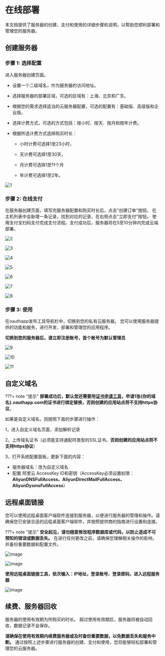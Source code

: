 # 在线部署

本文档提供了服务器的创建、支付和使用的详细步骤和说明，以帮助您顺利部署和管理您的服务器。

## 创建服务器

### 步骤 1: 选择配置

进入服务器创建页面。

- 设置一个二级域名，作为服务器的访问地址。

- 选择服务器的部署区域，可选的区域有：上海、北京和广东。

- 根据您的需求选择适当的云服务器配置，可选的配置有：基础版、高级版和企业版。

- 选择计费方式，可选的方式包括：按小时、按天、按月和按年计费。

- 根据所选计费方式选择购买时长：

    - 小时计费可选择1至23小时，

    - 天计费可选择1至30天，

    - 月计费可选择1至11个月

    - 年计费可选择1至2年。


![1](https://docs.oauthapp.com/code_saas/1.png)

### 步骤 2: 在线支付

在服务器创建页面，填写完服务器配置和购买时长后，点击"创建订单"按钮。
在主机列表中会新增一条记录，找到对应的记录，在右侧点击"立即支付"按钮。
使用支付宝扫码支付完成支付流程。支付成功后，服务器将在5至10分钟内完成云端部署。

![2](https://docs.oauthapp.com/code_saas/2.png)

![3](https://docs.oauthapp.com/code_saas/3.png)

![4](https://docs.oauthapp.com/code_saas/4.png)

![5](https://docs.oauthapp.com/code_saas/5.png)

![6](https://docs.oauthapp.com/code_saas/6.png)

![7](https://docs.oauthapp.com/code_saas/7.png)

![8](https://docs.oauthapp.com/code_saas/8.png)


### 步骤 3: 使用

在oauthapp发布工具导航栏中，切换到您的私有云服务器。
您可以使用服务器提供的功能和服务，进行开发、部署和管理您的应用程序。

**切换到您的服务器后，请立即注册账号，首个账号为默认管理员**

![9](https://docs.oauthapp.com/code_saas/9.png)

![10](https://docs.oauthapp.com/code_saas/10.png)

![11](https://docs.oauthapp.com/code_saas/11.png)


## 自定义域名

???+ note "提示"
    **部署成功后，默认您还需要用[证书申请工具](https://docs.oauthapp.com/code_ssltool/)，申请1张{你的域名}.oauthapp.com的证书进行绑定替换，否则创建的应用站点将不支持https协议**。

如果是自定义域名，则按照下面的步骤进行操作：

1，进入自定义域名页面，添加解析记录

2，上传域名证书（必须是支持通配符类型的SSL证书。**否则创建的应用站点将不支持https协议**）

3，打开系统配置面板，更新下面的内容：

- 服务器域名：改为自定义域名
- 配置 阿里云 AccessKey ID和密钥（AccessKey必须设置权限：**AliyunDNSFullAccess、AliyunDirectMailFullAccess、AliyunDysmsFullAccess**）

## 远程桌面链接

您可以使用远程桌面客户端软件连接到服务器，以便进行服务器的管理和操作。请确保您已安装合适的远程桌面客户端软件，并按照提供商的指南进行设置和连接。

???+ note "提示"
    **安全起见，请勿随意修改程序数据库或代码，以防止造成不可预知的错误或数据丢失。**
    在进行任何更改之前，请确保您理解相关操作的影响，并备份重要数据和配置文件。

![image](https://docs.oauthapp.com/code_togglesaas/11.png)

![image](https://docs.oauthapp.com/code_togglesaas/12.png)

**使用远程桌面链接工具，依次输入：IP地址，登录账号、登录密码，进入远程服务器**

![image](https://docs.oauthapp.com/code_saas/13.png)

## 续费、服务器回收

服务器的使用有效期为所购买的时长。
超过使用有效期后，服务器将被自动回收，数据记录不会保存。

**请确保在使用有效期内续费服务器或及时备份重要数据，以免数据丢失和服务中断。**
通过按照上述步骤进行服务器的创建、支付和使用，您将能够轻松部署和管理您的云服务器。